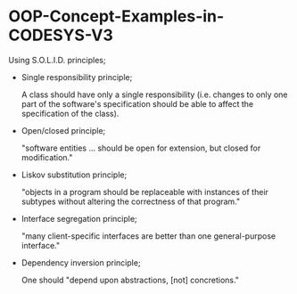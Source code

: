 # OOP-Concept-Examples-in-CODESYS-V3


Using S.O.L.I.D. principles;


- Single responsibility principle;

    A class should have only a single responsibility (i.e. changes to only one part of the software's specification should be able to affect the specification of the class).
    
- Open/closed principle;

    "software entities … should be open for extension, but closed for modification."
    
- Liskov substitution principle;

    "objects in a program should be replaceable with instances of their subtypes without altering the correctness of that program."
    
- Interface segregation principle;

    "many client-specific interfaces are better than one general-purpose interface."
    
- Dependency inversion principle;

    One should "depend upon abstractions, [not] concretions."
